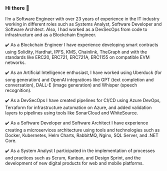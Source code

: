 ### Hi there 👋

I’m a Software Engineer with over 23 years of experience in the IT industry working in different roles such as Systems Analyst, Software Developer and Software Architect. Also, I had worked as a DevSecOps from code to infrastructure and as a Blockchain Engineer.

✔️ As a Blockchain Engineer I have experience developing smart contracts using Solidity, Hardhat, IPFS, KMS, Chainlink, TheGraph and with the standards like ERC20, ERC721, ERC721A, ERC1155 on compatible EVM networks.

✔️ As an Artificial Intelligence enthusiast, I have worked using Uberduck (for song generation) and OpenAI integrations like GPT (text completion and conversation), DALL-E (image generation) and Whisper (speech recognition).

✔️ As a DevSecOps I have created pipelines for CI/CD using Azure DevOps, Terraform for infrastructure automation on Azure, and added validation layers to pipelines using tools like SonarCloud and WhiteSource.

✔️ As a Software Developer and Software Architect I have experience creating a microservices architecture using tools and technologies such as Docker, Kubernetes, Helm Charts, RabbitMQ, Nginx, SQL Server, and .NET Core.

✔️ As a System Analyst I participated in the implementation of processes and practices such as Scrum, Kanban, and Design Sprint, and the development of new digital products for web and mobile platforms.
